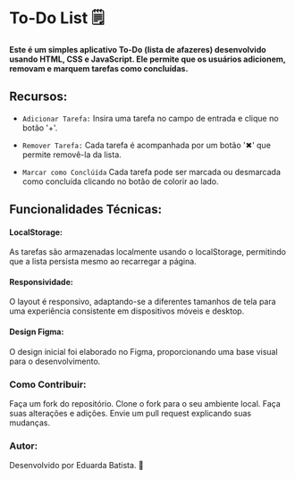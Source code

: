 <h1>To-Do List 🗒️</h1>

<h4>Este é um simples aplicativo To-Do (lista de afazeres) desenvolvido usando HTML, CSS e JavaScript. Ele permite que os usuários adicionem, removam e marquem tarefas como concluídas.</h4>


## Recursos:

- `Adicionar Tarefa:` Insira uma tarefa no campo de entrada e clique no botão '+'.

- `Remover Tarefa:` Cada tarefa é acompanhada por um botão '✖' que permite removê-la da lista.

- `Marcar como Conclúída` Cada tarefa pode ser marcada ou desmarcada como concluída clicando no botão de colorir ao lado.

## Funcionalidades Técnicas:

<h4 bold>LocalStorage:</h4> 
As tarefas são armazenadas localmente usando o localStorage, permitindo que a lista persista mesmo ao recarregar a página.

<h4 bold>Responsividade:</h4>
O layout é responsivo, adaptando-se a diferentes tamanhos de tela para uma experiência consistente em dispositivos móveis e desktop.

<h4 bold>Design Figma:</h4>
O design inicial foi elaborado no Figma, proporcionando uma base visual para o desenvolvimento.

### Como Contribuir:

Faça um fork do repositório.
Clone o fork para o seu ambiente local.
Faça suas alterações e adições.
Envie um pull request explicando suas mudanças.

### Autor:

Desenvolvido por Eduarda Batista. 🌷

